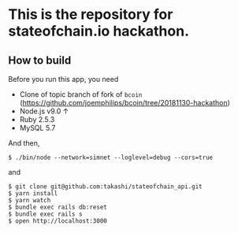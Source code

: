 # This is the repository for stateofchain.io hackathon.

## How to build

Before you run this app, you need

- Clone of topic branch of fork of `bcoin` (https://github.com/joemphilips/bcoin/tree/20181130-hackathon)
- Node.js v9.0 ↑
- Ruby 2.5.3
- MySQL 5.7

And then,

```
$ ./bin/node --network=simnet --loglevel=debug --cors=true
```

and

```
$ git clone git@github.com:takashi/stateofchain_api.git
$ yarn install
$ yarn watch
$ bundle exec rails db:reset
$ bundle exec rails s
$ open http://localhost:3000
```
